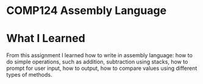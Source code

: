 # COMP124 Assembly Language
# What I Learned
From this assignment I learned how to write in assembly language: how to do simple operations, such as addition, subtraction using stacks, how to prompt for user input, how to output, how to compare values using different types of methods. 
